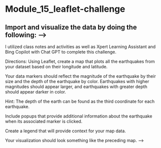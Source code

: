 # Module_15_leaflet-challenge

## Import and visualize the data by doing the following: -->

I utilized class notes and activities as well as Xpert Learning Assistant and Bing Copilot with Chat GPT to complete this challenge.

Directions:
Using Leaflet, create a map that plots all the earthquakes from your dataset based on their longitude and latitude.

Your data markers should reflect the magnitude of the earthquake by their size and the depth of the earthquake by color. Earthquakes with higher magnitudes should appear larger, and earthquakes with greater depth should appear darker in color.

Hint: The depth of the earth can be found as the third coordinate for each earthquake.

Include popups that provide additional information about the earthquake when its associated marker is clicked.

Create a legend that will provide context for your map data.

Your visualization should look something like the preceding map. -->
